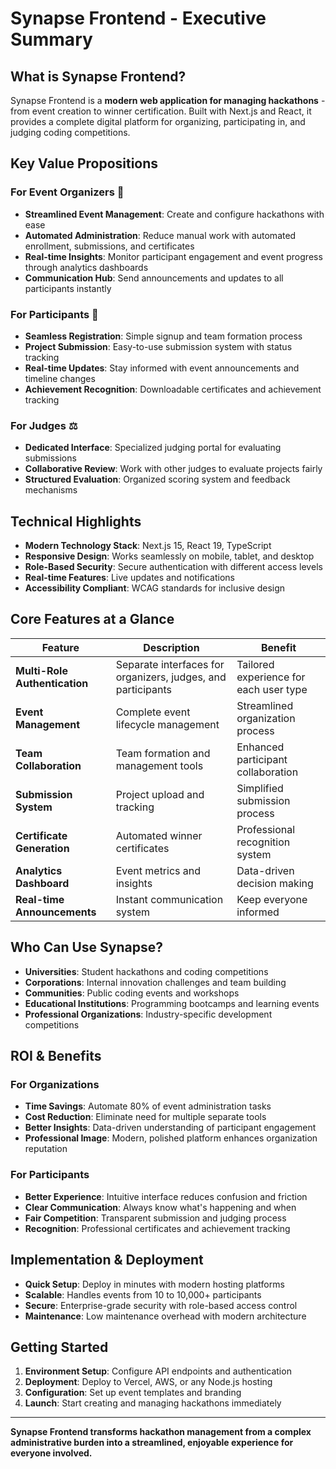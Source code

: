 # Synapse Frontend - Executive Summary

## What is Synapse Frontend?

Synapse Frontend is a **modern web application for managing hackathons** - from event creation to winner certification. Built with Next.js and React, it provides a complete digital platform for organizing, participating in, and judging coding competitions.

## Key Value Propositions

### For Event Organizers 🎯
- **Streamlined Event Management**: Create and configure hackathons with ease
- **Automated Administration**: Reduce manual work with automated enrollment, submissions, and certificates
- **Real-time Insights**: Monitor participant engagement and event progress through analytics dashboards
- **Communication Hub**: Send announcements and updates to all participants instantly

### For Participants 👥
- **Seamless Registration**: Simple signup and team formation process
- **Project Submission**: Easy-to-use submission system with status tracking
- **Real-time Updates**: Stay informed with event announcements and timeline changes
- **Achievement Recognition**: Downloadable certificates and achievement tracking

### For Judges ⚖️
- **Dedicated Interface**: Specialized judging portal for evaluating submissions
- **Collaborative Review**: Work with other judges to evaluate projects fairly
- **Structured Evaluation**: Organized scoring system and feedback mechanisms

## Technical Highlights

- **Modern Technology Stack**: Next.js 15, React 19, TypeScript
- **Responsive Design**: Works seamlessly on mobile, tablet, and desktop
- **Role-Based Security**: Secure authentication with different access levels
- **Real-time Features**: Live updates and notifications
- **Accessibility Compliant**: WCAG standards for inclusive design

## Core Features at a Glance

| Feature | Description | Benefit |
|---------|-------------|---------|
| **Multi-Role Authentication** | Separate interfaces for organizers, judges, and participants | Tailored experience for each user type |
| **Event Management** | Complete event lifecycle management | Streamlined organization process |
| **Team Collaboration** | Team formation and management tools | Enhanced participant collaboration |
| **Submission System** | Project upload and tracking | Simplified submission process |
| **Certificate Generation** | Automated winner certificates | Professional recognition system |
| **Analytics Dashboard** | Event metrics and insights | Data-driven decision making |
| **Real-time Announcements** | Instant communication system | Keep everyone informed |

## Who Can Use Synapse?

- **Universities**: Student hackathons and coding competitions
- **Corporations**: Internal innovation challenges and team building
- **Communities**: Public coding events and workshops
- **Educational Institutions**: Programming bootcamps and learning events
- **Professional Organizations**: Industry-specific development competitions

## ROI & Benefits

### **For Organizations**
- **Time Savings**: Automate 80% of event administration tasks
- **Cost Reduction**: Eliminate need for multiple separate tools
- **Better Insights**: Data-driven understanding of participant engagement
- **Professional Image**: Modern, polished platform enhances organization reputation

### **For Participants**
- **Better Experience**: Intuitive interface reduces confusion and friction
- **Clear Communication**: Always know what's happening and when
- **Fair Competition**: Transparent submission and judging process
- **Recognition**: Professional certificates and achievement tracking

## Implementation & Deployment

- **Quick Setup**: Deploy in minutes with modern hosting platforms
- **Scalable**: Handles events from 10 to 10,000+ participants
- **Secure**: Enterprise-grade security with role-based access control
- **Maintenance**: Low maintenance overhead with modern architecture

## Getting Started

1. **Environment Setup**: Configure API endpoints and authentication
2. **Deployment**: Deploy to Vercel, AWS, or any Node.js hosting
3. **Configuration**: Set up event templates and branding
4. **Launch**: Start creating and managing hackathons immediately

---

**Synapse Frontend transforms hackathon management from a complex administrative burden into a streamlined, enjoyable experience for everyone involved.**